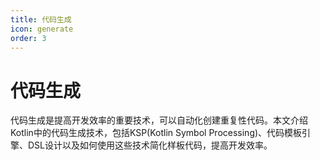 ```yaml
---
title: 代码生成
icon: generate
order: 3
---
```


# 代码生成

代码生成是提高开发效率的重要技术，可以自动化创建重复性代码。本文介绍Kotlin中的代码生成技术，包括KSP(Kotlin Symbol Processing)、代码模板引擎、DSL设计以及如何使用这些技术简化样板代码，提高开发效率。
